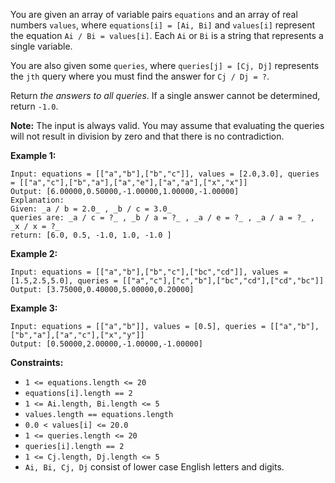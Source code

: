 You are given an array of variable pairs `equations` and an array of real
numbers `values`, where `equations[i] = [Ai, Bi]` and `values[i]` represent
the equation `Ai / Bi = values[i]`. Each `Ai` or `Bi` is a string that
represents a single variable.

You are also given some `queries`, where `queries[j] = [Cj, Dj]` represents
the `jth` query where you must find the answer for `Cj / Dj = ?`.

Return _the answers to all queries_. If a single answer cannot be determined,
return `-1.0`.

**Note:** The input is always valid. You may assume that evaluating the
queries will not result in division by zero and that there is no
contradiction.



**Example 1:**

    
    
    Input: equations = [["a","b"],["b","c"]], values = [2.0,3.0], queries = [["a","c"],["b","a"],["a","e"],["a","a"],["x","x"]]
    Output: [6.00000,0.50000,-1.00000,1.00000,-1.00000]
    Explanation: 
    Given: _a / b = 2.0_ , _b / c = 3.0_
    queries are: _a / c = ?_ , _b / a = ?_ , _a / e = ?_ , _a / a = ?_ , _x / x = ?_
    return: [6.0, 0.5, -1.0, 1.0, -1.0 ]
    

**Example 2:**

    
    
    Input: equations = [["a","b"],["b","c"],["bc","cd"]], values = [1.5,2.5,5.0], queries = [["a","c"],["c","b"],["bc","cd"],["cd","bc"]]
    Output: [3.75000,0.40000,5.00000,0.20000]
    

**Example 3:**

    
    
    Input: equations = [["a","b"]], values = [0.5], queries = [["a","b"],["b","a"],["a","c"],["x","y"]]
    Output: [0.50000,2.00000,-1.00000,-1.00000]
    



**Constraints:**

  * `1 <= equations.length <= 20`
  * `equations[i].length == 2`
  * `1 <= Ai.length, Bi.length <= 5`
  * `values.length == equations.length`
  * `0.0 < values[i] <= 20.0`
  * `1 <= queries.length <= 20`
  * `queries[i].length == 2`
  * `1 <= Cj.length, Dj.length <= 5`
  * `Ai, Bi, Cj, Dj` consist of lower case English letters and digits.

